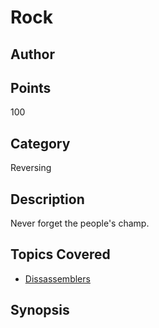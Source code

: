 # Rock
## Author

## Points
100
## Category
Reversing
## Description
Never forget the people's champ.
## Topics Covered

- [Dissassemblers](/reverse-engineering/what-are-disassemblers/)
## Synopsis

